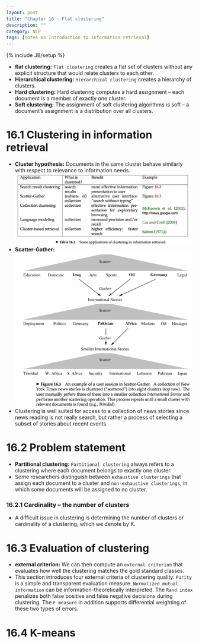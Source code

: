 ```yaml
---
layout: post
title: "Chapter 16 : Flat clustering"
description: ""
category: NLP
tags: [notes on Introduction to information retrieval]
---
```

{% include JB/setup %}

* **flat clustering:** `Flat clustering` creates a flat set of clusters without any explicit structure that would relate clusters to each other.  
* **Hierarchical clustering:** `Hierarchical clustering` creates a hierarchy of clusters.  
* **Hard clustering:** Hard clustering computes a hard assignment – each document is a member of exactly one cluster.  
* **Soft clustering:** The assignment of soft clustering algorithms is soft – a document’s assignment is a distribution over all clusters.  

# 16.1 Clustering in information retrieval
* **Cluster hypothesis:** Documents in the same cluster behave similarly with respect to relevance to information needs.  
![refer to table 16.1](../snapshot/46.png) 
* **Scatter-Gather:**
![refer to figure 16.3](../snapshot/47.png) 
* Clustering is well suited for access to a collection of news stories since news reading is not really search, but rather a process of selecting a subset of stories about recent events.  

# 16.2 Problem statement
* **Partitional clustering:** `Partitional clustering` always refers to a clustering where each document belongs to exactly one cluster.   
* Some researchers distinguish between `exhaustive clusterings` that assign each document to a cluster and `non-exhaustive clusterings`, in which some documents will be assigned to no cluster.  

### 16.2.1 Cardinality – the number of clusters
* A difficult issue in clustering is determining the number of clusters or cardinality of a clustering, which we denote by K.   


# 16.3 Evaluation of clustering
* **external criterion:** We can then compute an `external criterion` that evaluates how well the clustering matches the gold standard classes.   
* This section introduces four external criteria of clustering quality. `Purity` is a simple and transparent evaluation measure. `Normalized mutual information` can be information-theoretically interpreted. The `Rand index` penalizes both false positive and false negative decisions during clustering. The `F measure` in addition supports differential weighting of these two types of errors.  

# 16.4 K-means

